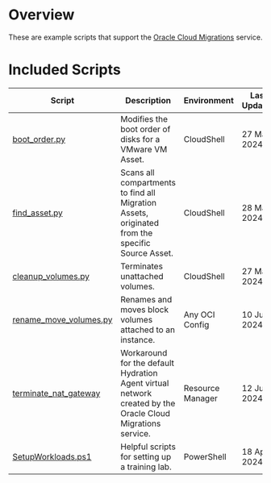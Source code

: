 # Overview
These are example scripts that support the [Oracle Cloud Migrations](https://docs.oracle.com/en-us/iaas/Content/cloud-migration/home.htm) service.

# Included Scripts
|Script|Description|Environment|Last Updated|
|---|----|----|---|
|[boot_order.py](boot_order/README.md)| Modifies the boot order of disks for a VMware VM Asset.|CloudShell|27 Mar 2024|
|[find_asset.py](find_asset/README.md)| Scans all compartments to find all Migration Assets, originated from the specific Source Asset.| CloudShell| 28 Mar 2024|
|[cleanup_volumes.py](cleanup_volumes/README.md)|Terminates unattached volumes.|CloudShell|27 Mar 2024|
|[rename_move_volumes.py](rename_move_volumes/readme.md)|Renames and moves block volumes attached to an instance.|Any OCI Config|10 Jun 2024|
|[terminate_nat_gateway](terminate_nat_gateway/README.md)|Workaround for the default Hydration Agent virtual network created by the Oracle Cloud Migrations service.|Resource Manager|12 Jun 2024|
|[SetupWorkloads.ps1](setup_workloads/README.md)|Helpful scripts for setting up a training lab.|PowerShell|18 Apr 2024|